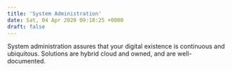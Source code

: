 ```yaml
---
title: 'System Administration'
date: Sat, 04 Apr 2020 09:18:25 +0000
draft: false
---
```


System administration assures that your digital existence is continuous and ubiquitous. Solutions are hybrid cloud and owned, and are well-documented.